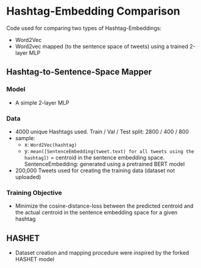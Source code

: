 # Hashtag-Embedding Comparison
Code used for comparing two types of Hashtag-Embeddings:
* Word2Vec
* Word2vec mapped (to the sentence space of tweets) using a trained 2-layer MLP

## Hashtag-to-Sentence-Space Mapper
### Model 
* A simple 2-layer MLP

### Data
* 4000 unique Hashtags used. Train / Val / Test split: 2800 / 400 / 800
* sample:
   * x: `Word2Vec(hashtag)`
   * y: `mean([SentenceEmbedding(tweet.text) for all tweets using the hashtag])` = centroid in the sentence embedding space. SentenceEmbedding: generated using a pretrained BERT model
* 200,000 Tweets used for creating the training data (dataset not uploaded)

### Training Objective
* Minimize the cosine-distance-loss between the predicted centroid and the actual centroid in the sentence embedding space for a given hashtag

## HASHET
* Dataset creation and mapping procedure were inspired by the forked HASHET model
